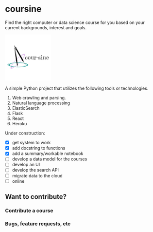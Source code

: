 # coursine

Find the right computer or data science course for you based on your current backgrounds, interest and goals.

<p align="left">
  <img width="30%" src="assets/logo.png">
</p>

A simple Python project that utilizes the following tools or technologies.

1. Web crawling and parsing.
2. Natural language processing
3. ElasticSearch
4. Flask
5. React
6. Heroku 


Under construction:

- [x] get system to work
- [x] add docstring to functions
- [x] add a summary/workable notebook
- [ ] develop a data model for the courses
- [ ] develop an UI
- [ ] develop the search API
- [ ] migrate data to the cloud
- [ ] online

## Want to contribute?

### Contribute a course

### Bugs, feature requests, etc